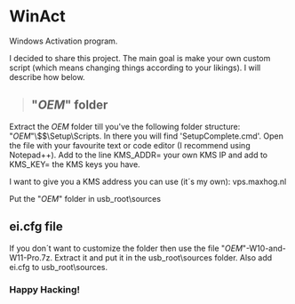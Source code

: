# WinAct
Windows Activation program.

I decided to share this project. The main goal is make your own custom script (which means changing things according to your likings). I will describe how below.

> ## "$OEM$" folder
Extract the $OEM$ folder till you've the following folder structure: "$OEM$"\\$$\Setup\Scripts.
In there you will find 'SetupComplete.cmd'.
Open the file with your favourite text or code editor (I recommend using Notepad++). Add to the line KMS_ADDR= your own KMS IP and add to KMS_KEY= the KMS keys you have.

I want to give you a KMS address you can use (it´s my own): vps.maxhog.nl

Put the "$OEM$" folder in usb_root\sources

## ei.cfg file
If you don´t want to customize the folder then use the file "$OEM$"-W10-and-W11-Pro.7z. Extract it and put it in the usb_root\sources folder. Also add ei.cfg to usb_root\sources.

### Happy Hacking!
